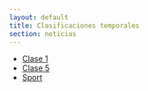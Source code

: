 ```yaml
---
layout: default
title: Clasificaciones temporales
section: noticias
---
```


* [Clase 1](clasificaciones/Manga1clase1.html)
* [Clase 5](clasificaciones/Manga1-Clase5.html)
* [Sport](clasificaciones/Manga1clasesport.html)

